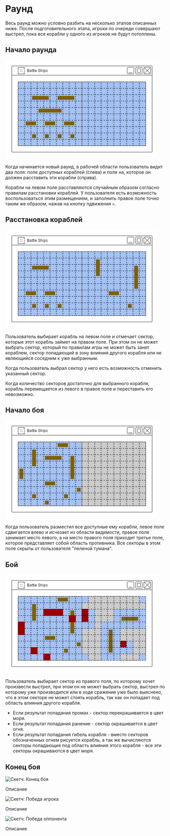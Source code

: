 Раунд
=====

Весь раунд можно условно разбить на несколько этапов описанных ниже.
После подготовительного этапа, игроки по очереди совершают выстрел,
пока все корабли у одного из игроков не будут потоплены.

Начало раунда
-------------

![Скетч: Начало раунда](img/round_1.png)

Когда начинается новый раунд, в рабочей области пользователь видит два поля:
поле доступных кораблей (слева) и поле на, которое он должен расставить эти корабли (справа).

Корабли на левом поле расставляются случайным образом согласно правилам расстановки кораблей.
У пользователя есть возможность воспользоваться этим размещением,
и заполнить правое поле точно таким же образом, нажав на кнопку пдвижения `>`.

Расстановка кораблей
--------------------

![Скетч: Расстановка кораблей](img/round_2.png)

Пользователь выбирает корабль на левом поле и отмечает сектор,
которые этот корабль займет на правом поле. При этом он не может выбрать сектор,
который по правилам игры не может быть занят кораблем,
сектор попадающий в зону влияния другого корабля или не являющийся соседним к уже выбранным.

Когда пользователь выбрал сектор у него есть возможность отменить указанный сектор. 

Когда количество секторов достаточно для выбранного корабля,
корабль перемещается из левого в правое поле и переставить его невозможно.

Начало боя
----------

![Скетч: Начало раунда](img/round_3.png)

Когда пользователь разместил все доступные ему корабли,
левое поле сдвигается влево и исчезает из области видимости, правое поле занимает место левого,
а на место правого поля приходит третье поле, которое представляет собой область противника.
Все секторы в этом поле скрыты от пользователя "пеленой тумана".

Бой
---

![Скетч: Бой](img/round_4.png)

Пользователь выбирает сектор из правого поля,
по которому хочет произвести выстрел, при этом он не может выбрать сектор,
выстрел по которому уже производился или в ходе сражения уже было выяснено,
что в этом секторе не может стоять корабль, так как он попадает под область влияния другого корабля.

* Если результат попадания промах - сектор перекрашивается в цвет моря.
* Если результат попадания ранение - сектор окрашивается в цвет огня.
* Если результат попадания гибель корабля - вместо секторов обозначенных огнем рисуется корабль,
а так же вычисляются секторы попадающие под область влияния этого корабля - все эти секторы окрашиваются в цвет моря.

Конец боя
---------

![Скетч: Конец боя]()

Описание

![Скетч: Победа игрока]()

Описание

![Скетч: Победа оппонента]()

Описание
